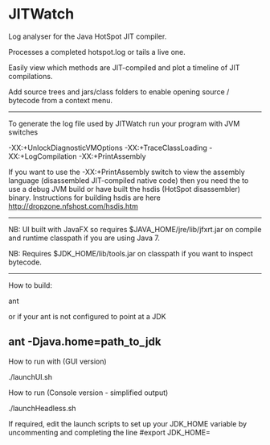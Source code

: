JITWatch
========

Log analyser for the Java HotSpot JIT compiler.

Processes a completed hotspot.log or tails a live one.

Easily view which methods are JIT-compiled and plot a timeline of JIT compilations.

Add source trees and jars/class folders to enable opening source / bytecode from a context menu.

--------------------------
To generate the log file used by JITWatch run your program with JVM switches

-XX:+UnlockDiagnosticVMOptions -XX:+TraceClassLoading -XX:+LogCompilation -XX:+PrintAssembly 

If you want to use the -XX:+PrintAssembly switch to view the assembly language (disassembled JIT-compiled native code) then you need the to use a debug JVM build or have built the hsdis (HotSpot disassembler) binary.
Instructions for building hsdis are here http://dropzone.nfshost.com/hsdis.htm

--------------------------
NB: UI built with JavaFX so requires $JAVA_HOME/jre/lib/jfxrt.jar on compile and runtime classpath if you are using Java 7.

NB: Requires $JDK_HOME/lib/tools.jar on classpath if you want to inspect bytecode.

--------------------------
How to build:

ant

or if your ant is not configured to point at a JDK

ant -Djava.home=path_to_jdk
--------------------------
How to run with (GUI version)

./launchUI.sh

How to run (Console version - simplified output)

./launchHeadless.sh

If required, edit the launch scripts to set up your JDK_HOME variable by uncommenting and completing the line
#export JDK_HOME=
